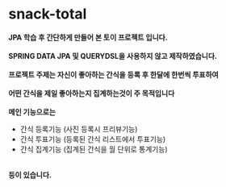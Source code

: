 # snack-total
**JPA 학습 후 간단하게 만들어 본 토이 프로젝트 입니다.**
<br><br>
**SPRING DATA JPA 및 QUERYDSL을 사용하지 않고 제작하였습니다.**
<br><br>
**프로젝트 주제는 자신이 좋아하는 간식을 등록 후 한달에 한번씩 투표하여**
<br><br>
**어떤 간식을 제일 좋아하는지 집계하는것이 주 목적입니다**
<br><br>
**메인 기능으로는**

* 간식 등록기능 (사진 등록시 프리뷰기능)
* 간식 투표기능 (등록된 간식 리스트에서 투표기능)
* 간식 집계기능 (집계된 간식을 월 단위로 통계기능)
<br><br>

**등이 있습니다.**

